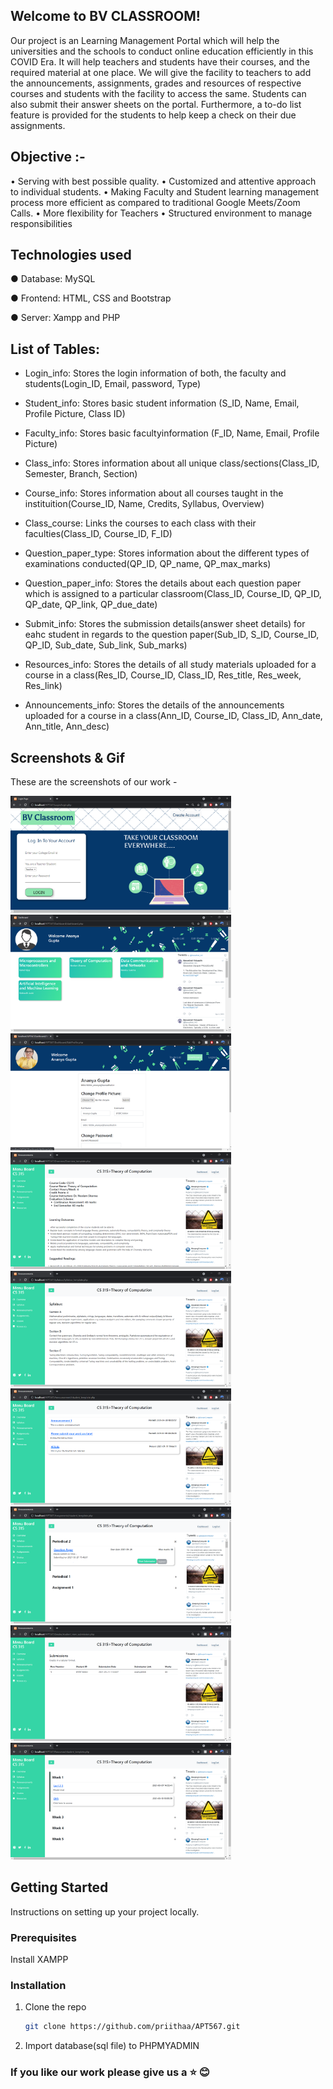 <div align="center">

</div>


## Welcome to BV CLASSROOM!
Our project is an Learning Management Portal which will help the universities and the schools to conduct online education efficiently in this COVID Era. It will help teachers and students have their courses, and the required material at one place.
We will  give the facility to teachers to add the announcements, assignments, grades and resources of respective courses and students with the facility to access the same. Students can also submit their answer sheets on the portal. Furthermore, a to-do list feature is provided for the students to help keep a check on their due assignments.

## Objective :-
• Serving with best possible quality.
• Customized and attentive approach to individual students.
• Making Faculty and Student learning management process more efficient as compared to traditional Google Meets/Zoom Calls.
• More flexibility for Teachers
• Structured environment to manage responsibilities
## Technologies used
<p>●      Database: MySQL</p>
<p>●      Frontend: HTML, CSS and Bootstrap</p>
<p>●      Server: Xampp and PHP</p>


## List of Tables:

- Login_info: Stores the login information of both, the faculty and students(Login_ID, Email, password, Type)

- Student_info: Stores basic student information (S_ID, Name, Email, Profile Picture, Class ID)

- Faculty_info: Stores basic facultyinformation (F_ID, Name, Email, Profile Picture)

- Class_info: Stores information about all unique class/sections(Class_ID, Semester, Branch, Section)

- Course_info: Stores information about all courses taught in the instituition(Course_ID, Name, Credits, Syllabus, Overview)

- Class_course: Links the courses to each class with their faculties(Class_ID, Course_ID, F_ID)

- Question_paper_type: Stores information about the different types of examinations conducted(QP_ID, QP_name, QP_max_marks)

- Question_paper_info: Stores the details about each question paper which is assigned to a particular classroom(Class_ID, Course_ID, QP_ID, QP_date, QP_link, QP_due_date)

- Submit_info: Stores the submission details(answer sheet details) for eahc student in regards to the question paper(Sub_ID, S_ID, Course_ID, QP_ID, Sub_date, Sub_link, Sub_marks)

- Resources_info: Stores the details of all study materials uploaded for a course in a class(Res_ID, Course_ID, Class_ID, Res_title, Res_week, Res_link)

- Announcements_info: Stores the details of the announcements uploaded for a course in a class(Ann_ID, Course_ID, Class_ID, Ann_date, Ann_title, Ann_desc)


## Screenshots & Gif

These are the screenshots of our work -

<!-- <p> -->
  <img src='screenshots/login.png' width = '70%'>
  <img src= 'screenshots/dashboard.png' width = '70%' >
  <img src ='screenshots/edit_profile.png' width = '70%'>
<!-- </p> -->

<!-- <p> -->
  <img src='screenshots/overview.png' width = '70%'>
  <img src= 'screenshots/syllabus.png' width = '70%'>
  <img src='screenshots/announcement.png' width = '70%'>
<!-- </p> -->

<!-- <p> -->
  <img src='screenshots/assignment.png' width = '70%'>
  <img src= 'screenshots/grades.png' width = '70%' >
  <img src ='screenshots/resources.png' width = '70%'>
<!-- </p> -->

## Getting Started
Instructions on setting up your project locally.

### Prerequisites
Install XAMPP 
 

### Installation
1. Clone the repo
   ```sh
   git clone https://github.com/priithaa/APT567.git
   ```
2. Import database(sql file) to PHPMYADMIN

### If you like our work please give us a :star: :blush:

